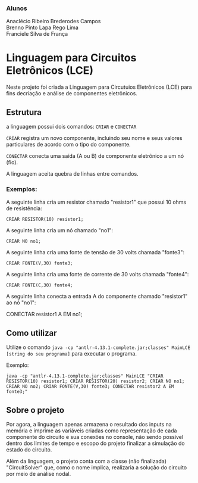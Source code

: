 ### Alunos
Anaclécio Ribeiro Brederodes Campos  
Brenno Pinto Lapa Rego Lima  
Franciele Silva de França  


# Linguagem para Circuitos Eletrônicos (LCE)
Neste projeto foi criada a Linguagem para Circutuios Eletrônicos (LCE) para fins decriação e análise de componentes eletrônicos.

## Estrutura
a linguagem possui dois comandos: `CRIAR` e `CONECTAR`

`CRIAR` registra um novo componente, incluindo seu nome e seus valores particulares de acordo com o tipo do componente.

`CONECTAR` conecta uma saída (A ou B) de componente eletrônico a um nó (fio).

A linguagem aceita quebra de linhas entre comandos.
### Exemplos:
A seguinte linha cria um resistor chamado "resistor1" que possui 10 ohms de resistência:

`CRIAR RESISTOR(10) resistor1;`

A seguinte linha cria um nó chamado "no1":

`CRIAR NO no1;`

A seguinte linha cria uma fonte de tensão de 30 volts chamada "fonte3":

`CRIAR FONTE(V,30) fonte3;`

A seguinte linha cria uma fonte de corrente de 30 volts chamada "fonte4":

`CRIAR FONTE(C,30) fonte4;`


A seguinte linha conecta a entrada A do componente chamado "resistor1" ao nó "no1":

CONECTAR resistor1 A EM no1;

## Como utilizar
Utilize o comando `java -cp "antlr-4.13.1-complete.jar;classes" MainLCE [string do seu programa]` para executar o programa.

Exemplo:

`java -cp "antlr-4.13.1-complete.jar;classes" MainLCE "CRIAR RESISTOR(10) resistor1;
CRIAR RESISTOR(20) resistor2;
CRIAR NO no1;
CRIAR NO no2;
CRIAR FONTE(V,30) fonte3;
CONECTAR resistor2 A EM fonte3;"`

## Sobre o projeto
Por agora, a linguagem apenas armazena o resultado dos inputs na memória e imprime as variáveis criadas como representação de cada componente do circuito e sua conexões no console, não sendo possível dentro dos limites de tempo e escopo do projeto finalizar a simulação do estado do circuito.

Além da linguagem, o projeto conta com a classe (não finalizada) "CircuitSolver" que, como o nome implica, realizaria a solução do circuito por meio de análise nodal.
